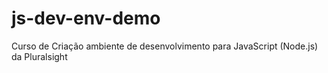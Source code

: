 # js-dev-env-demo
Curso de Criação ambiente de desenvolvimento para JavaScript (Node.js) da Pluralsight 
